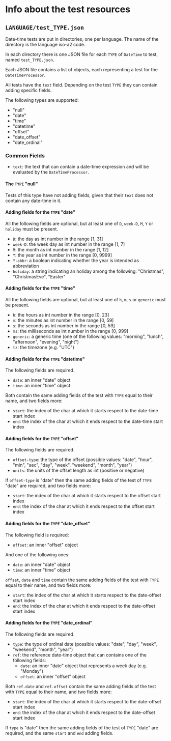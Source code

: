 # Info about the test resources

## `LANGUAGE/test_TYPE.json`

Date-time tests are put in directories, one per language. The name of the directory is the language iso-a2 code.

In each directory there is one JSON file for each `TYPE` of `DateTime` to test, named `test_TYPE.json`.

Each JSON file contains a list of objects, each representing a test for the `DateTimeProcessor`.

All tests have the `text` field. Depending on the test `TYPE` they can contain adding specific fields.

The following types are supported:
* "null"
* "date"
* "time"
* "datetime"
* "offset"
* "date_offset"
* "date_ordinal"

### Common Fields

* `text`: the text that can contain a date-time expression and will be evaluated by the `DateTimeProcessor`.

#### The `TYPE` "null"

Tests of this type have not adding fields, given that their `text` does not contain any date-time in it.

#### Adding fields for the `TYPE` "date"

All the following fields are optional, but at least one of `D`, `week-D`, `M`, `Y` or `holiday` must be present. 

* `D`: the day as int number in the range [1, 31]
* `week-D`: the week day as int number in the range [1, 7]
* `M`: the month as int number in the range [1, 12]
* `Y`: the year as int number in the range [0, 9999]
* `Y-abbr`: a boolean indicating whether the year is intended as abbreviation
* `holiday`: a string indicating an holiday among the following: "Christmas", "ChristmasEve", "Easter"

#### Adding fields for the `TYPE` "time"

All the following fields are optional, but at least one of `h`, `m`, `s` or `generic` must be present. 

* `h`: the hours as int number in the range [0, 23]
* `m`: the minutes as int number in the range [0, 59]
* `s`: the seconds as int number in the range [0, 59]
* `ms`: the milliseconds as int number in the range [0, 999]
* `generic`: a generic time (one of the following values: "morning", "lunch", "afternoon", "evening", "night")
* `tz`: the timezone (e.g. "UTC")

#### Adding fields for the `TYPE` "datetime"

The following fields are required. 

* `date`: an inner "date" object
* `time`: an inner "time" object

Both contain the same adding fields of the test with `TYPE` equal to their name, and two fields more: 

* `start`: the index of the char at which it starts respect to the date-time start index
* `end`: the index of the char at which it ends respect to the date-time start index

#### Adding fields for the `TYPE` "offset"

The following fields are required. 

* `offset-type`: the type of the offset (possible values: "date", "hour", "min", "sec", "day", "week", "weekend", 
"month", "year")
* `units`: the units of the offset length as int (positive or negative)

If `offset-type` is "date" then the same adding fields of the test of `TYPE` "date" are required, and two fields more:

* `start`: the index of the char at which it starts respect to the offset start index
* `end`: the index of the char at which it ends respect to the offset start index

#### Adding fields for the `TYPE` "date_offset"

The following field is required: 

* `offset`: an inner "offset" object

And one of the following ones:

* `date`: an inner "date" object
* `time`: an inner "time" object

`offset`, `date` and `time` contain the same adding fields of the test with `TYPE` equal to their name, and two fields 
more: 

* `start`: the index of the char at which it starts respect to the date-offset start index
* `end`: the index of the char at which it ends respect to the date-offset start index

#### Adding fields for the `TYPE` "date_ordinal"

The following fields are required. 

* `type`: the type of ordinal date (possible values: "date", "day", "week", "weekend", "month", "year")
* `ref`: the reference date-time object that can contains one of the following fields:
    * `date`: an inner "date" object that represents a week day (e.g. "Monday")
    * `offset`: an inner "offset" object

Both `ref.date` and `ref.offset` contain the same adding fields of the test with `TYPE` equal to their name, and two 
fields more: 

* `start`: the index of the char at which it starts respect to the date-offset start index
* `end`: the index of the char at which it ends respect to the date-offset start index

If `type` is "date" then the same adding fields of the test of `TYPE` "date" are required, and the same `start` and 
`end` adding fields.
